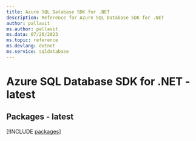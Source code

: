 ```yaml
---
title: Azure SQL Database SDK for .NET
description: Reference for Azure SQL Database SDK for .NET
author: pallavit
ms.author: pallavit
ms.data: 07/26/2023
ms.topic: reference
ms.devlang: dotnet
ms.service: sqldatabase
---
```

# Azure SQL Database SDK for .NET - latest
## Packages - latest
[!INCLUDE [packages](sql-database-index.md)]
